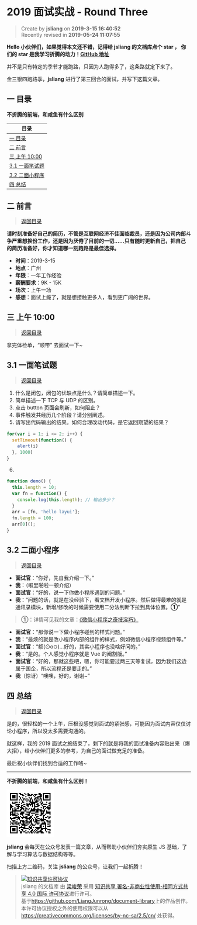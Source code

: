 2019 面试实战 - Round Three
===

> Create by **jsliang** on **2019-3-15 16:40:52**  
> Recently revised in **2019-05-24 11:07:55**
 
**Hello 小伙伴们，如果觉得本文还不错，记得给 jsliang 的文档库点个 **star** ， 你们的 **star** 是我学习折腾的动力！[GitHub 地址](https://github.com/LiangJunrong/document-library)**

并不是只有特定的季节才能跑路，只因为人跑得多了，这条路就定下来了。

金三银四跑路季，**jsliang** 进行了第三回合的面试，并写下这篇文章。

## <a name="chapter-one" id="chapter-one">一 目录</a>

**不折腾的前端，和咸鱼有什么区别**

| 目录 |
| --- | 
| [一 目录](#chapter-one) | 
| <a name="catalog-chapter-two" id="catalog-chapter-two"></a>[二 前言](#chapter-two) |
| <a name="catalog-chapter-three" id="catalog-chapter-three"></a>[三 上午 10:00](#chapter-three) |
| [3.1 一面笔试题](#chapter-three-one) |
| [3.2 二面小程序](#chapter-three-two) |
| <a name="catalog-chapter-four" id="catalog-chapter-four"></a>[四 总结](#chapter-four) |

## <a name="chapter-two" id="chapter-two">二 前言</a>

> [返回目录](#chapter-one)

**请时刻准备好自己的简历，不管是互联网经济不佳面临裁员，还是因为公司内部斗争严重想换份工作，还是因为厌倦了目前的一切……只有随时更新自己，把自己的简历准备好，你才知道哪一刻跑路是最佳选择。**

* **时间**：2019-3-15
* **地点**：广州
* **年限**：一年工作经验
* **薪酬要求**：9K - 15K
* **场次**：上午一场
* **感想**：面试上瘾了，就是想接触更多人，看到更广阔的世界。

## <a name="chapter-three" id="chapter-three">三 上午 10:00</a>

> [返回目录](#chapter-one)

拿完体检单，“顺带” 去面试一下~

## <a name="chapter-three-one" id="chapter-three-one">3.1 一面笔试题</a>

> [返回目录](#chapter-one)

1. 什么是闭包，闭包的优缺点是什么？请简单描述一下。
2. 简单描述一下 TCP 与 UDP 的区别。
3. 点击 button 页面会刷新，如何阻止？
4. 事件触发共经历几个阶段？请分别阐述。
5. 请写出代码输出的结果。如何合理改动代码，是它返回期望的结果？

```js
for(var i = 1; i <= 2; i++) {
  setTimeout(function() {
    alert(i)
  }, 1000)
}
```

6. 

```js
function demo() {
  this.length = 10;
  var fn = function() {
    console.log(this.length); // 输出多少？
  }
  arr = [fn, 'hello layui'];
  fn.length = 100;
  arr[0]();
}
```

## <a name="chapter-three-two" id="chapter-three-two">3.2 二面小程序</a>

> [返回目录](#chapter-one)

* **面试官**：“你好，先自我介绍一下。”
* **我**：（噼里啪啦一顿介绍）
* **面试官**：“好的，说一下你做小程序遇到的问题。”
* **我**：“问题的话，就是在没经验下，看文档开发小程序。然后做得最难的就是通讯录模块，新增/修改的时候需要使用二分法判断下拉到具体位置。**①**”

> **①**：详情可见我的文章：[《微信小程序之奇技淫巧》](https://github.com/LiangJunrong/document-library/blob/master/other-library/WeChatApplet/WeChatAppletFunctionList.md)

* **面试官**：“那你说一下做小程序碰到的样式问题。”
* **我**：“最烦的就是改小程序内部的组件的样式，例如微信小程序视频组件等。”
* **面试官**：“额(⊙o⊙)…好的，其实小程序也没啥好问的。”
* **我**：“是的。个人感觉小程序就是 Vue 的阉割版。”
* **面试官**：“好的，那就这些吧，嗯，你可能要过两三天等复试，因为我们这边属于国企，所以流程还是要走的。”
* **我**（惊讶）“噢噢，好的，谢谢~”

## <a name="chapter-four" id="chapter-four">四 总结</a>

> [返回目录](#chapter-one)

是的，很轻松的一个上午，压根没感觉到面试的紧张感，可能因为面试内容仅仅讨论小程序，所以没太多需要沟通的。

就这样，我的 2019 面试之旅结束了，剩下的就是将我的面试准备内容贴出来（爆大招），给小伙伴们更多的参考，为自己的面试做充足的准备。

最后祝小伙伴们找到合适的工作咯~

---

**不折腾的前端，和咸鱼有什么区别！**

![图](../../../public-repertory/img/z-small-wechat-public-address.jpg)

**jsliang** 会每天在公众号发表一篇文章，从而帮助小伙伴们夯实原生 JS 基础，了解与学习算法与数据结构等等。

扫描上方二维码，关注 **jsliang** 的公众号，让我们一起折腾！

> <a rel="license" href="http://creativecommons.org/licenses/by-nc-sa/4.0/"><img alt="知识共享许可协议" style="border-width:0" src="https://i.creativecommons.org/l/by-nc-sa/4.0/88x31.png" /></a><br /><span xmlns:dct="http://purl.org/dc/terms/" property="dct:title">jsliang 的文档库</span> 由 <a xmlns:cc="http://creativecommons.org/ns#" href="https://github.com/LiangJunrong/document-library" property="cc:attributionName" rel="cc:attributionURL">梁峻荣</a> 采用 <a rel="license" href="http://creativecommons.org/licenses/by-nc-sa/4.0/">知识共享 署名-非商业性使用-相同方式共享 4.0 国际 许可协议</a>进行许可。<br />基于<a xmlns:dct="http://purl.org/dc/terms/" href="https://github.com/LiangJunrong/document-library" rel="dct:source">https://github.com/LiangJunrong/document-library</a>上的作品创作。<br />本许可协议授权之外的使用权限可以从 <a xmlns:cc="http://creativecommons.org/ns#" href="https://creativecommons.org/licenses/by-nc-sa/2.5/cn/" rel="cc:morePermissions">https://creativecommons.org/licenses/by-nc-sa/2.5/cn/</a> 处获得。